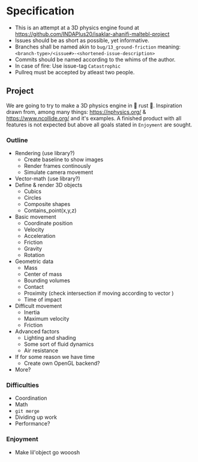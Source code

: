 # Specification

* This is an attempt at a 3D physics engine found at https://github.com/INDAPlus20/isaklar-ahanifi-maltebl-project 
* Issues should be as short as possible, yet informative. 
* Branches shall be named akin to `bug/13_ground-friction` meaning: `<branch-type>/<issue#>-<shortened-issue-description>`
* Commits should be named according to the whims of the author.
* In case of fire: Use issue-tag `Catastrophic`
* Pullreq must be accepted by atleast two people.

## Project

We are going to try to make a 3D physics engine in 🦀 rust 🦀. Inspiration drawn from, among many things: https://nphysics.org/ & https://www.ncollide.org/ and it's examples. A finished product with all features is not expected but above all goals stated in `Enjoyment` are sought. 

### Outline

* Rendering (use library?)
    * Create baseline to show images
    * Render frames continously 
    * Simulate camera movement
* Vector-math (use library?)
* Define & render 3D objects
    * Cubics
    * Circles
    * Composite shapes
    * Contains_point(x,y,z)
* Basic movement
    * Coordinate position
    * Velocity
    * Acceleration
    * Friction
    * Gravity
    * Rotation
* Geometric data
    * Mass
    * Center of mass
    * Bounding volumes
    * Contact 
    * Proximity (check intersection if moving according to vector )
    * Time of impact
* Difficult movement
    * Inertia
    * Maximum velocity
    * Friction
* Advanced factors
    * Lighting and shading
    * Some sort of fluid dynamics
    * Air resistance
* If for some reason we have time
    * Create own OpenGL backend?
* More?

### Difficulties

* Coordination
* Math
* `git merge`
* Dividing up work
* Performance?

### Enjoyment
* Make lil'object go wooosh
